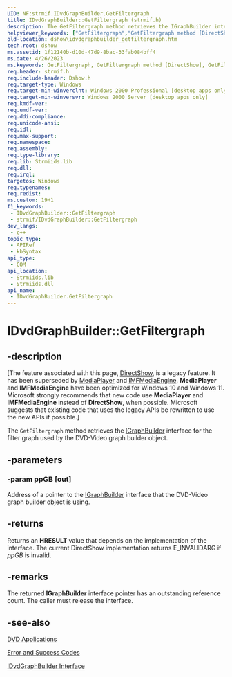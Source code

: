 ```yaml
---
UID: NF:strmif.IDvdGraphBuilder.GetFiltergraph
title: IDvdGraphBuilder::GetFiltergraph (strmif.h)
description: The GetFiltergraph method retrieves the IGraphBuilder interface for the filter graph used by the DVD-Video graph builder object.
helpviewer_keywords: ["GetFiltergraph","GetFiltergraph method [DirectShow]","GetFiltergraph method [DirectShow]","IDvdGraphBuilder interface","IDvdGraphBuilder interface [DirectShow]","GetFiltergraph method","IDvdGraphBuilder.GetFiltergraph","IDvdGraphBuilder::GetFiltergraph","IDvdGraphBuilderGetFiltergraph","dshow.idvdgraphbuilder_getfiltergraph","strmif/IDvdGraphBuilder::GetFiltergraph"]
old-location: dshow\idvdgraphbuilder_getfiltergraph.htm
tech.root: dshow
ms.assetid: 1f12140b-d10d-47d9-8bac-33fab084bff4
ms.date: 4/26/2023
ms.keywords: GetFiltergraph, GetFiltergraph method [DirectShow], GetFiltergraph method [DirectShow],IDvdGraphBuilder interface, IDvdGraphBuilder interface [DirectShow],GetFiltergraph method, IDvdGraphBuilder.GetFiltergraph, IDvdGraphBuilder::GetFiltergraph, IDvdGraphBuilderGetFiltergraph, dshow.idvdgraphbuilder_getfiltergraph, strmif/IDvdGraphBuilder::GetFiltergraph
req.header: strmif.h
req.include-header: Dshow.h
req.target-type: Windows
req.target-min-winverclnt: Windows 2000 Professional [desktop apps only]
req.target-min-winversvr: Windows 2000 Server [desktop apps only]
req.kmdf-ver: 
req.umdf-ver: 
req.ddi-compliance: 
req.unicode-ansi: 
req.idl: 
req.max-support: 
req.namespace: 
req.assembly: 
req.type-library: 
req.lib: Strmiids.lib
req.dll: 
req.irql: 
targetos: Windows
req.typenames: 
req.redist: 
ms.custom: 19H1
f1_keywords:
 - IDvdGraphBuilder::GetFiltergraph
 - strmif/IDvdGraphBuilder::GetFiltergraph
dev_langs:
 - c++
topic_type:
 - APIRef
 - kbSyntax
api_type:
 - COM
api_location:
 - Strmiids.lib
 - Strmiids.dll
api_name:
 - IDvdGraphBuilder.GetFiltergraph
---
```


# IDvdGraphBuilder::GetFiltergraph


## -description

\[The feature associated with this page, [DirectShow](/windows/win32/directshow/directshow), is a legacy feature. It has been superseded by [MediaPlayer](/uwp/api/Windows.Media.Playback.MediaPlayer) and [IMFMediaEngine](/windows/win32/api/mfmediaengine/nn-mfmediaengine-imfmediaengine). **MediaPlayer** and **IMFMediaEngine** have been optimized for Windows 10 and Windows 11. Microsoft strongly recommends that new code use **MediaPlayer** and **IMFMediaEngine** instead of **DirectShow**, when possible. Microsoft suggests that existing code that uses the legacy APIs be rewritten to use the new APIs if possible.\]

The <code>GetFiltergraph</code> method retrieves the <a href="/windows/desktop/api/strmif/nn-strmif-igraphbuilder">IGraphBuilder</a> interface for the filter graph used by the DVD-Video graph builder object.

## -parameters

### -param ppGB [out]

Address of a pointer to the <a href="/windows/desktop/api/strmif/nn-strmif-igraphbuilder">IGraphBuilder</a> interface that the DVD-Video graph builder object is using.

## -returns

Returns an <b>HRESULT</b> value that depends on the implementation of the interface. The current DirectShow implementation returns E_INVALIDARG if <i>ppGB</i> is invalid.

## -remarks

The returned <b>IGraphBuilder</b> interface pointer has an outstanding reference count. The caller must release the interface.

## -see-also

<a href="/windows/desktop/DirectShow/dvd-applications">DVD Applications</a>



<a href="/windows/desktop/DirectShow/error-and-success-codes">Error and Success Codes</a>



<a href="/windows/desktop/api/strmif/nn-strmif-idvdgraphbuilder">IDvdGraphBuilder Interface</a>